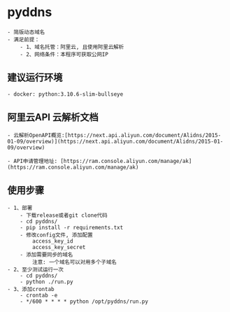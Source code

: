 # pyddns
    - 简版动态域名
    - 满足前提：
        - 1、域名托管：阿里云, 且使用阿里云解析
        - 2、网络条件：本程序可获取公网IP

## 建议运行环境
    - docker: python:3.10.6-slim-bullseye

## 阿里云API 云解析文档
    - 云解析OpenAPI概览:[https://next.api.aliyun.com/document/Alidns/2015-01-09/overview)](https://next.api.aliyun.com/document/Alidns/2015-01-09/overview)

    - API申请管理地址: [https://ram.console.aliyun.com/manage/ak](https://ram.console.aliyun.com/manage/ak)

## 使用步骤
    - 1、部署
        - 下载release或者git clone代码
        - cd pyddns/
        - pip install -r requirements.txt
        - 修改config文件, 添加配置
            access_key_id
            access_key_secret
        - 添加需要同步的域名
            注意: 一个域名可以对用多个子域名
    - 2、至少测试运行一次
        - cd pyddns/
        - python ./run.py
    - 3、添加crontab
        - crontab -e 
        - */600 * * * * python /opt/pyddns/run.py
